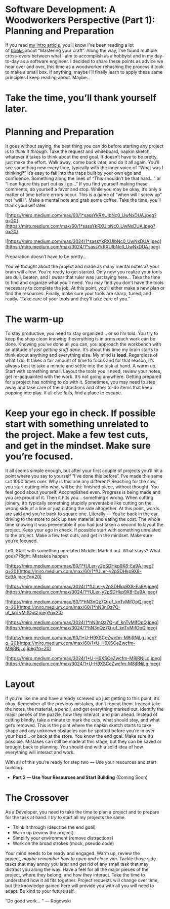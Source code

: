 # Software Development: A Woodworkers Perspective (Part 1): Planning and Preparation

If you read [my intro article](https://blog.echobind.com/software-development-a-woodworkers-perspective-69eb06e6b381), you’ll know I’ve been reading a lot of [books](https://blog.echobind.com/software-development-a-woodworkers-perspective-69eb06e6b381) about “Mastering your craft”. Along the way, I’ve found multiple cross-overs between what I aim to accomplish as a hobbyist and in my day-to-day as a software engineer. I decided to share these points as advice we hear over and over, this time as a woodworker rehashing the process it took to make a small box. If anything, maybe I’ll finally learn to apply these same principles I keep reading about. Maybe…

# Take the time, you’ll thank yourself later.

# **Planning and Preparation**

It goes without saying, the best thing you can do before starting any project is to *think it through*. Take the request and whiteboard, napkin sketch, whatever it takes to think about the end goal. It doesn’t have to be pretty, just make the effort. Walk away, come back later, and do it all again. You’ll see something new every time, typically with the inner voice of “What was I thinking?” It’s easy to fall into the traps built by your own ego and confidence. Something along the lines of “This shouldn’t be that hard…” or “I can figure this part out as I go…” If you find yourself making these comments, do yourself a favor and stop. While you may be okay, it’s only a matter of time before errors occur. This is a game of “when will I screw up” not “will I”. Make a mental note and grab some coffee. Take the time, you’ll thank yourself later.

![https://miro.medium.com/max/60/1*sassYkRXUlbNc0_UwNxDUA.jpeg?q=20](https://miro.medium.com/max/60/1*sassYkRXUlbNc0_UwNxDUA.jpeg?q=20)

![https://miro.medium.com/max/3024/1*sassYkRXUlbNc0_UwNxDUA.jpeg](https://miro.medium.com/max/3024/1*sassYkRXUlbNc0_UwNxDUA.jpeg)

Preparation doesn’t have to be pretty…

You’ve thought about the project and made as many mental notes as your brain will allow. You’re ready to get started. Only now you realize your tools are dull, beaten, and I swear that ruler was just laying here… Take the time to find and organize what you’ll need. You may find you don’t have the tools necessary to complete the job. At this point, you’ll either make a new plan or find the resources. Finally, make sure your tools are sharp, tuned, and ready. “Take care of your tools and they’ll take care of you.”

# **The warm-up**

To stay productive, you need to stay organized… or so I’m told. You try to keep the shop clean knowing if everything is in arms reach work can be done. Knowing you’ve done all you can, you approach the workbench with an attitude of *just* *getting stuff done*. It’s about this time my brain starts to think about anything and everything else. My mind is **loud**. Regardless of what I do. It takes a fair amount of time to focus and for that reason, it’s always best to take a minute and settle into the task at hand. A warm up. Start with something small. Layout the tools you’ll need, review your notes, get re-acquainted with the work. It’s not going anywhere. Getting prepared for a project has nothing to do with it. Sometimes, you may need to step away and take care of the distractions and other to-do items that keep popping into play. If all else fails, find a place to escape.

# Keep your ego in check. If possible start with something unrelated to the project. Make a few test cuts, and get in the mindset. Make sure you’re focused.

It all seems simple enough, but after your first couple of projects you’ll hit a point where you say to yourself “I’ve done this before”. I’ve made this same cut 1000 times over. Why is this one any different? Reaching for the saw, you start cutting into what will be the finished piece, without thought. You feel good about yourself. Accomplished even. Progress is being made and you are proud of it. Then it hits you… something’s wrong. When cutting joinery, it’s typically something stupidly preventable like cutting on the wrong side of a line or just cutting the side altogether. At this point, words are said and you’re back to square one. Literally — You’re back in the car, driving to the store to pick up new material and eating the cost. The whole time knowing it was preventable if you had just taken a second to layout the project. Keep your ego in check. If possible start with something unrelated to the project. Make a few test cuts, and get in the mindset. Make sure you’re focused.

Left: Start with something unrelated Middle: Mark it out. What stays? What goes? Right: Mistakes happen

![https://miro.medium.com/max/60/1*fULer-y2pSDHkp9X8-Ea9A.jpeg?q=20](https://miro.medium.com/max/60/1*fULer-y2pSDHkp9X8-Ea9A.jpeg?q=20)

![https://miro.medium.com/max/3024/1*fULer-y2pSDHkp9X8-Ea9A.jpeg](https://miro.medium.com/max/3024/1*fULer-y2pSDHkp9X8-Ea9A.jpeg)

![https://miro.medium.com/max/60/1*hN3nQz7Q-uf_knTvMifOpQ.jpeg?q=20](https://miro.medium.com/max/60/1*hN3nQz7Q-uf_knTvMifOpQ.jpeg?q=20)

![https://miro.medium.com/max/3024/1*hN3nQz7Q-uf_knTvMifOpQ.jpeg](https://miro.medium.com/max/3024/1*hN3nQz7Q-uf_knTvMifOpQ.jpeg)

![https://miro.medium.com/max/60/1*U-H9XSCeZwcfm-M8jRNjLg.jpeg?q=20](https://miro.medium.com/max/60/1*U-H9XSCeZwcfm-M8jRNjLg.jpeg?q=20)

![https://miro.medium.com/max/3024/1*U-H9XSCeZwcfm-M8jRNjLg.jpeg](https://miro.medium.com/max/3024/1*U-H9XSCeZwcfm-M8jRNjLg.jpeg)

# **Layout**

If you’re like me and have already screwed up just getting to this point, it’s okay. Remember all the previous mistakes, don’t repeat them. Instead take the notes, the material, a pencil, and get everything marked out. Identify the major pieces of the puzzle, how they interact, and plan ahead. Instead of cutting blindly, take a minute to mark the cuts, what should stay, and what get’s removed. This is the point where the napkin sketch starts to take shape and any unknown obstacles can be spotted before you’re in over your head… or back at the store. You know the end goal. Make sure it’s possible. Mistakes can still be made at this stage, but they can be saved or brought back to planning. You should end with a solid idea of how everything will interact and work.

With all of this you’re ready for step two — Use your resources and start building.

- **Part 2 — Use Your Resources and Start Building** (Coming Soon)

# **The Crossover**

As a Developer, you need to take the time to plan a project and to prepare for the task at hand. I *try* to start all my projects the same.

- Think it through (describe the end goal)
- Warm up (review the project)
- Simplify your environment (remove distractions)
- Work on the broad strokes (mock, pseudo code)

Your mind needs to be ready and engaged. Warm up, review the project, *maybe remember how to open and close vim*. Tackle those side tasks that may annoy you later and get rid of any small task that may distract you along the way. Have a feel for all the major pieces of the project, where they belong, and how they interact. Take the time to understand how it all fits together. Project requests will change over time, but the knowledge gained here will provide you with all you will need to adapt. Be kind to your future self.

“Do good work... ” — Rogowski
